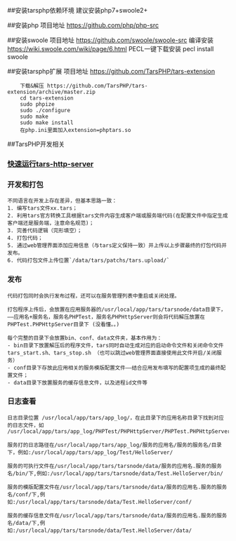 ##安装tarsphp依赖环境
    建议安装php7+swoole2+

##安装php
    项目地址 https://github.com/php/php-src 

##安装swoole
    项目地址 https://github.com/swoole/swoole-src
    编译安装 https://wiki.swoole.com/wiki/page/6.html
    PECL一键下载安装
        pecl install swoole
        
##安装tarsphp扩展
    项目地址 https://github.com/TarsPHP/tars-extension
    
        下载&解压 https://github.com/TarsPHP/tars-extension/archive/master.zip
        cd tars-extension
        sudo phpize 
        sudo ./configure
        sudo make 
        sudo make install
        在php.ini里面加入extension=phptars.so

##TarsPHP开发相关
### [快速运行tars-http-server](../QuickStart/tars-http-server.md)

### 开发和打包
    不同语言在开发上存在差异，但基本思路一致：
    1. 编写tars文件xx.tars；
    2. 利用tars官方转换工具根据tars文件内容生成客户端或服务端代码(在配置文件中指定生成客户端还是服务端，注意命名规范)；
    3. 完善代码逻辑（完形填空）；
    4. 打包代码；
    5. 通过web管理界面添加应用信息（与tars定义保持一致）并上传以上步骤最终的打包代码并发布。
    6. 代码打包文件上传位置`/data/tars/patchs/tars.upload/`

### 发布
    代码打包同时会执行发布过程，还可以在服务管理列表中重启或关闭处理。
    
    打包程序上传后，会放置在应用服务器的/usr/local/app/tars/tarsnode/data目录下，——应用名+服务名，服务名PHPTest，服务名PHPHttpServer则会将代码解压放置在PHPTest.PHPHttpServer目录下 (没看懂。。)
    
    每个完整的目录下会放置bin、conf、data文件夹，基本作用为：
    - bin目录下放置解压后的程序文件，tars同时自动生成对应的启动命令文件和关闭命令文件 tars_start.sh、tars_stop.sh （也可以跳过web管理界面直接使用此文件开启/关闭服务）
    - conf目录下存放此应用相关的服务模版配置文件——结合应用发布填写的配置项生成的最终配置文件；
    - data目录下放置服务的缓存信息文件，以及进程id文件等

### 日志查看

    日志目录位置 /usr/local/app/tars/app_log/，在此目录下的应用名称目录下找到对应的日志文件，如 /usr/local/app/tars/app_log/PHPTest/PHPHttpServer/PHPTest.PHPHttpServer.log
    
    服务打的日志路径在/usr/local/app/tars/app_log/服务的应用名/服务的服务名/目录下，例如:/usr/local/app/tars/app_log/Test/HelloServer/
    
    服务的可执行文件在/usr/local/app/tars/tarsnode/data/服务的应用名.服务的服务名/bin/下,例如:/usr/local/app/tars/tarsnode/data/Test.HelloServer/bin/
    
    服务的模版配置文件在/usr/local/app/tars/tarsnode/data/服务的应用名.服务的服务名/conf/下,例如:/usr/local/app/tars/tarsnode/data/Test.HelloServer/conf/
    
    服务的缓存信息文件在/usr/local/app/tars/tarsnode/data/服务的应用名.服务的服务名/data/下,例如:/usr/local/app/tars/tarsnode/data/Test.HelloServer/data/

